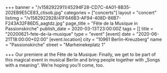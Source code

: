 +++
banner = "/v1582922911/45294F28-CD7C-4A01-8B35-202EB9E5CE83_ctisob.jpg"
categories = ["concerts"]
layout = "concert"
listimg = "/v1582922928/41F646B3-AF94-408D-86B7-F243A32F86D5_aagtdz.jpg"
page_title = "Fête de la Musique in Passionskirche"
publish_date = 2020-03-13T23:00:00Z
tags = []
title = "20200621-fete-de-la-musique"
type = "event"
[event]
date = "2020-06-21T18:00:00+02:00"
[event.location]
city = "10961 Berlin-Kreuzberg"
name = "Passionskirche"
street = "Marheinekeplatz 1"

+++
Our premiere at the Fête de la Musique: Finally, we get to be part of this magical event in musical Berlin and bring people together with „Songs with a meaning“. We’re hoping you’ll come, too.